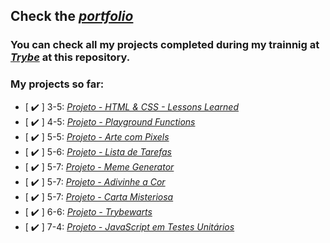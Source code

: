 ## Check the _[portfolio](https://portfolio-andersonfpcorrea.netlify.app/)_

### You can check all my projects completed during my trainnig at _[Trybe](https://www.betrybe.com/)_ at this repository.

### My projects so far:

- [ :heavy_check_mark: ] 3-5: _[Projeto - HTML & CSS - Lessons Learned](https://andersonfpcorrea.github.io/projects/lessons-learned/)_
- [ :heavy_check_mark: ] 4-5: _[Projeto - Playground Functions](https://github.com/andersonfpcorrea/andersonfpcorrea.github.io/tree/master/projects/playground-functions)_
- [ :heavy_check_mark: ] 5-5: _[Projeto - Arte com Pixels](https://github.com/andersonfpcorrea/andersonfpcorrea.github.io/tree/master/projects/pixels-art)_
- [ :heavy_check_mark: ] 5-6: _[Projeto - Lista de Tarefas](https://github.com/andersonfpcorrea/andersonfpcorrea.github.io/tree/master/projects/todo-list)_
- [ :heavy_check_mark: ] 5-7: _[Projeto - Meme Generator](https://github.com/andersonfpcorrea/andersonfpcorrea.github.io/tree/master/projects/meme-generator)_
- [ :heavy_check_mark: ] 5-7: _[Projeto - Adivinhe a Cor](https://github.com/andersonfpcorrea/andersonfpcorrea.github.io/tree/master/projects/color-guess)_
- [ :heavy_check_mark: ] 5-7: _[Projeto - Carta Misteriosa](https://github.com/andersonfpcorrea/andersonfpcorrea.github.io/tree/master/projects/mistery-letter-project)_
- [ :heavy_check_mark: ] 6-6: _[Projeto - Trybewarts](https://github.com/andersonfpcorrea/andersonfpcorrea.github.io/tree/master/projects/trybe-projects/trybewarts)_
- [ :heavy_check_mark: ] 7-4: _[Projeto - JavaScript em Testes Unitários](https://github.com/andersonfpcorrea/andersonfpcorrea.github.io/tree/master/projects/trybe-projects/project-js-unit-tests)_
